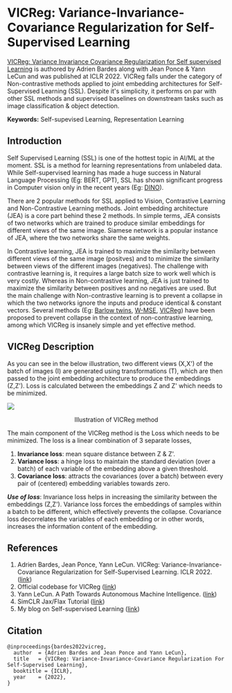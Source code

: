 # VICReg: Variance-Invariance-Covariance Regularization for Self-Supervised Learning

[VICReg: Variance Invariance Covariance Regularization for Self supervised Learning](https://arxiv.org/abs/2105.04906) is authored by Adrien Bardes along with Jean Ponce & Yann LeCun and was published at ICLR 2022.
VICReg falls under the category of Non-contrastive methods applied to joint embedding architectures for Self-Supervised Learning (SSL). Despite it's simplicity, it performs on par with other SSL methods and supervised baselines on downstream tasks such as image classification & object detection.

**Keywords:** Self-supevised Learning, Representation Learning

## Introduction
Self Supervised Learning (SSL) is one of the hottest topic in AI/ML at the moment. SSL is a method for learning representations from unlabeled data. While Self-supervised learning has made a huge success in Natural Language Processing (Eg: BERT, GPT), SSL has shown significant progress in Computer vision only in the recent years (Eg: [DINO](https://arxiv.org/abs/2104.14294)).

There are 2 popular methods for SSL applied to Vision, Contrastive Learning and Non-Contrastive Learning methods. Joint embedding architecture (JEA) is a core part behind these 2 methods. In simple terms, JEA consists of two networks which are trained to produce similar embeddings for different views of the same image. Siamese network is a popular instance of JEA, where the two networks share the same weights.

In Contrastive learning, JEA is trained to maximize the similarity between different views of the same image (positves) and to minimize the similarity between views of the different images (negatives). The challenge with contrastive learning is, it requires a large batch size to work well which is very costly. Whereas in Non-contrastive learning, JEA is just trained to maximize the similarity between positives and no negatives are used. But the main challenge with Non-contrastive learning is to prevent a collapse in which the two networks ignore the inputs and produce identical & constant vectors. Several methods (Eg: [Barlow twins](https://arxiv.org/abs/2103.03230), [W-MSE](https://arxiv.org/abs/2007.06346), [VICReg](https://arxiv.org/abs/2104.14294)) have been proposed to prevent collapse in the context of non-contrastive learning, among which VICReg is insanely simple and yet effective method.

## VICReg Description
As you can see in the below illustration, two different views (X,X') of the batch of images (I) are generated using transformations (T), which are then passed to the joint embedding architecture to produce the embeddings (Z,Z'). Loss is calculated between the embeddings Z and Z' which needs to be minimized.

![](https://generallyintelligent.com/vicreg/vicreg_architecture.png)
<p align="center"> Illustration of VICReg method </p>

The main component of the VICReg method is the Loss which needs to be minimized. The loss is a linear combination of 3 separate losses,


1.   **Invariance loss**: mean square distance between Z & Z'.
2.   **Variance loss**: a hinge loss to maintain the standard deviation (over a batch) of each variable of the embedding above a given threshold.
3.   **Covariance loss**: attracts the covariances (over a batch) between every pair of (centered) embedding variables towards zero.

***Use of loss***:
Invariance loss helps in increasing the similarity between the embeddings (Z,Z'). Variance loss forces the embeddings of samples within a batch to be different, which effectively prevents the collapse. Covariance loss decorrelates the variables of each embedding or in other words, increases the information content of the embedding.


## References
1.   Adrien Bardes, Jean Ponce, Yann LeCun. VICReg: Variance-Invariance-Covariance Regularization for Self-Supervised Learning. ICLR 2022. ([link](https://arxiv.org/abs/2105.04906))
2.   Official codebase for VICReg ([link](https://github.com/facebookresearch/vicreg))
3.   Yann LeCun. A Path Towards Autonomous Machine Intelligence. ([link](https://openreview.net/forum?id=BZ5a1r-kVsf&referrer=[the%20profile%20of%20Yann%20LeCun](%2Fprofile%3Fid%3D~Yann_LeCun1)))
4.   SimCLR Jax/Flax Tutorial ([link](https://uvadlc-notebooks.readthedocs.io/en/latest/tutorial_notebooks/JAX/tutorial17/SimCLR.html))
5.   My blog on Self-supervised Learning ([link](https://balajiai.medium.com/self-supervised-learning-af4f42854d0f))


## Citation
```
@inproceedings{bardes2022vicreg,
  author  = {Adrien Bardes and Jean Ponce and Yann LeCun},
  title   = {VICReg: Variance-Invariance-Covariance Regularization For Self-Supervised Learning},
  booktitle = {ICLR},
  year    = {2022},
}
```
